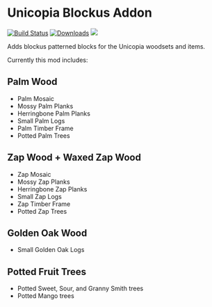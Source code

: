 # Unicopia Blockus Addon

[![Build Status](https://github.com/Sollace/Unicopia-Blockus-Addon/actions/workflows/gradle-build.yml/badge.svg)](https://github.com/Sollace/Unicopia-Blockus-Addon/actions/workflows/gradle-build.yml)
[![Downloads](https://img.shields.io/github/downloads/Sollace/Unicopia-Blockus-Addon/total.svg?color=yellowgreen)](https://github.com/Sollace/Unicopia-Blockus-Addon/releases/latest)
![](https://img.shields.io/badge/api-fabric-orange.svg)

Adds blockus patterned blocks for the Unicopia woodsets and items.

Currently this mod includes:

## Palm Wood
 - Palm Mosaic
 - Mossy Palm Planks
 - Herringbone Palm Planks
 - Small Palm Logs
 - Palm Timber Frame
 - Potted Palm Trees

## Zap Wood + Waxed Zap Wood
 - Zap Mosaic
 - Mossy Zap Planks
 - Herringbone Zap Planks
 - Small Zap Logs
 - Zap Timber Frame
 - Potted Zap Trees

## Golden Oak Wood
 - Small Golden Oak Logs

## Potted Fruit Trees
 - Potted Sweet, Sour, and Granny Smith trees
 - Potted Mango trees
